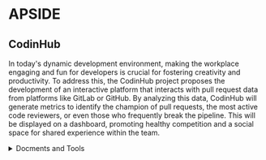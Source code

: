 # APSIDE
## CodinHub
In today's dynamic development environment, making the workplace engaging and fun for developers is crucial for fostering creativity and productivity. To address this, the CodinHub project proposes the development of an interactive platform that interacts with pull request data from platforms like GitLab or GitHub. By analyzing this data, CodinHub will generate metrics to identify the champion of pull requests, the most active code reviewers, or even those who frequently break the pipeline.
This will be displayed on a dashboard, promoting healthy competition and a social space for shared experience within the team.

<details>
    <summary>Docments and Tools</summary>

- [Document](https://www.overleaf.com/project/6863e8cafe30402a3a91f039/)
- [Jira](https://codinhub.atlassian.net/jira/software/projects/CODINHUB/boards/1)
- [CodeRabbit](https://app.coderabbit.ai/settings/repositories)
- [SonarCloud](https://sonarcloud.io/organizations/codin-h/projects)
  
</details>

